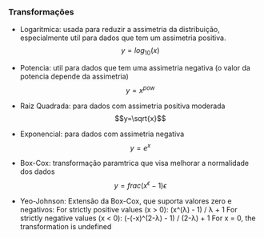 ### Transformações

- Logaritmica: usada para reduzir a assimetria da distribuição, especialmente util para dados que tem um assimetria positiva. 
  $$y = log_{10}(x)$$

- Potencia: util para dados que tem uma assimetria negativa (o valor da potencia depende da assimetria)
  $$y=x^{pow}$$

- Raiz Quadrada: para dados com assimetria positiva moderada
  $$y=\sqrt{x}$$

- Exponencial: para dados com assimetria negativa
  $$y=e^{x}$$

- Box-Cox: transformação paramtrica que visa melhorar a normalidade dos dados
  $$y=frac{(x^{\epsilon}-1)}{\epsilon}$$

- Yeo-Johnson: Extensão da Box-Cox, que suporta valores zero e negativos:
  For strictly positive values (x > 0): (x^(λ) - 1) / λ + 1
  For strictly negative values (x < 0): (-(-x)^(2-λ) - 1) / (2-λ) + 1
  For x = 0, the transformation is undefined